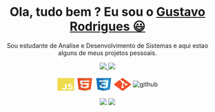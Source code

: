 <div>
  
  <h1 align="center">
    Ola, tudo bem ? Eu sou o 
    <a href="https://www.linkedin.com/in/gustavorodrii/">Gustavo Rodrigues 😃️</a>
  </h1>
  
  <p align="center">
    Sou estudante de Analise e Desenvolvimento de Sistemas e aqui estao alguns de meus projetos pessoais.  
  </p>
  
  
</div>

<div align="center">
  <a href="https://github.com/gustavorodrii">
    <img height="150em" src="https://github-readme-stats.vercel.app/api?username=gustavorodrii&count_private=true&include_all_commits=true&show_icons=true&theme=dracula&hide_border=false&show_owner=true"/>
    <img height="150em" src="https://github-readme-stats.vercel.app/api/top-langs/?username=gustavorodrii&theme=dracula&hide_border=false&&layout=compact"/>
  </a>
</div>

<div align="center" valign="top"><br>
  <img align="center" alt="Js" height="30" width="40" src="https://raw.githubusercontent.com/devicons/devicon/master/icons/javascript/javascript-plain.svg">
  <img align="center" alt="HTML" height="30" width="40" src="https://raw.githubusercontent.com/devicons/devicon/master/icons/html5/html5-original.svg">
  <img align="center" alt="CSS" height="30" width="40" src="https://raw.githubusercontent.com/devicons/devicon/master/icons/css3/css3-original.svg">
  <img align="center" alt="git" height="30" width="40" src="https://raw.githubusercontent.com/devicons/devicon/master/icons/git/git-original.svg">
  <img align="center" alt="github" height="35" width="35" src="/assets/GitHub.png">
</div><br>

<div align="center">
  <a href="https://www.linkedin.com/in/gustavorodrii/" target="_blank"><img src="https://img.shields.io/badge/-LinkedIn-%230077B5?style=for-the-badge&logo=linkedin&logoColor=white" target="_blank"></a> 
  <a href="mailto:gugarodri@hotmail.com"><img src="https://img.shields.io/badge/-Gmail-%23333?style=for-the-badge&logo=gmail&logoColor=white" target="_blank"></a>
</div>
